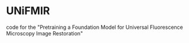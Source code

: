 # UNiFMIR

code for the "Pretraining a Foundation Model for Universal Fluorescence Microscopy Image Restoration"

